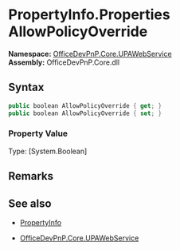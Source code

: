# PropertyInfo.Properties AllowPolicyOverride
  

**Namespace:** [OfficeDevPnP.Core.UPAWebService](OfficeDevPnP.Core.UPAWebService.md)  
**Assembly:** OfficeDevPnP.Core.dll  
## Syntax
```C#
public boolean AllowPolicyOverride { get; }
public boolean AllowPolicyOverride { set; }
```

### Property Value
Type: [System.Boolean] 

## Remarks 

## See also
- [PropertyInfo](PropertyInfo.md) 

- [OfficeDevPnP.Core.UPAWebService](OfficeDevPnP.Core.UPAWebService.md)
